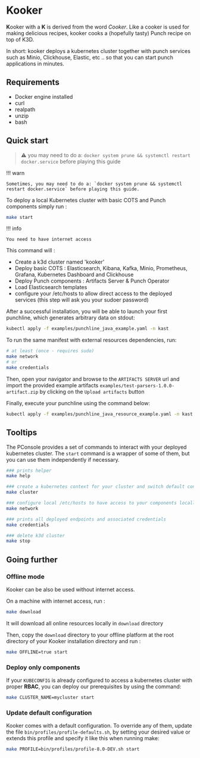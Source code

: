 # Kooker

**K**ooker with a **K** is derived from the word *Cooker*. Like a cooker is used for 
making delicious recipes, kooker cooks a (hopefully tasty) Punch recipe on top of K3D.

In short: kooker deploys a kubernetes cluster together with punch services such as Minio,
Clickhouse, Elastic, etc .. so that you can start punch applications in minutes.  

## Requirements

- Docker engine installed
- curl 
- realpath 
- unzip
- bash

## Quick start

> :warning: you may need to do a: `docker system prune && systemctl restart docker.service` before playing this guide

!!! warn

    Sometimes, you may need to do a: `docker system prune && systemctl restart docker.service` before playing this guide.

To deploy a local Kubernetes cluster with basic COTS and Punch components simply run : 

```sh
make start
```

!!! info 

    You need to have internet access

This command will : 

- Create a k3d cluster named 'kooker'
- Deploy basic COTS : Elasticsearch, Kibana, Kafka, Minio, Prometheus, Grafana, Kubernetes Dashboard and Clickhouse
- Deploy Punch components : Artifacts Server & Punch Operator
- Load Elasticsearch templates 
- configure your /etc/hosts to allow direct access to the deployed services (this step will ask you your sudoer password)

After a successful installation, you will be able to launch your first punchline, which generates arbitrary data on stdout:  

```sh
kubectl apply -f examples/punchline_java_example.yaml -n kast
```

To run the same manifest with external resources dependencies, run: 

```sh
# at least (once - requires sudo)
make network
# or 
make credentials
```

Then, open your navigator and browse to the `ARTIFACTS SERVER` url and import the provided example artifacts `examples/test-parsers-1.0.0-artifact.zip` by clicking on the `Upload artifacts` button

Finally, execute your punchline using the command below: 

```sh
kubectl apply -f examples/punchline_java_resource_example.yaml -n kast
```

## Tooltips

The PConsole provides a set of commands to interact with your deployed kubernetes cluster. The `start` command is a wrapper of some of them, but you can use them independently if necessary. 

```sh
### prints helper 
make help

### create a kubernetes context for your cluster and switch default context to the newly created one
make cluster 

### configure local /etc/hosts to have access to your components locally (requires sudo)
make network 

### prints all deployed endpoints and associated credentials
make credentials

### delete k3d cluster
make stop
```

## Going further

### Offline mode

Kooker can be also be used without internet access. 

On a machine with internet access, run : 

```sh
make download 
```

It will download all online resources locally in `download` directory

Then, copy the `download` directory to your offline platform at the root directory of your Kooker installation directory and run : 

```sh
make OFFLINE=true start
```

### Deploy only components

If your `KUBECONFIG` is already configured to access a kubernetes cluster with proper **RBAC**, you can deploy our prerequisites by using the command:

```sh
make CLUSTER_NAME=mycluster start
```

### Update default configuration

Kooker comes with a default configuration.
To override any of them, update the file `bin/profiles/profile-defaults.sh`, by setting your desired value or extends this profile and specify it like this when running make: 

```sh
make PROFILE=bin/profiles/profile-8.0-DEV.sh start
```
